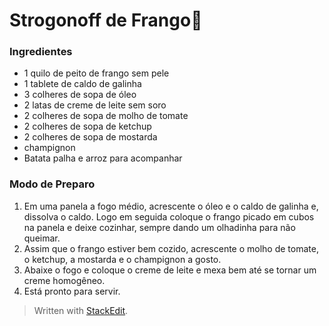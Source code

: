 ﻿
# Strogonoff de Frango:chicken:
### Ingredientes
 - 1 quilo de peito de frango sem pele
 - 1 tablete de caldo de galinha
 - 3 colheres de sopa de óleo
 - 2 latas de creme de leite sem soro
 - 2 colheres de sopa de molho de tomate
 - 2 colheres de sopa de ketchup
 - 2 colheres de sopa de mostarda
 - champignon
 - Batata palha e arroz para acompanhar

### Modo de Preparo

 1. Em uma panela a fogo médio, acrescente o óleo e o caldo de galinha e, dissolva o caldo. Logo em seguida coloque o frango picado em cubos na panela e deixe cozinhar, sempre dando um olhadinha para não queimar.
 2. Assim que o frango estiver bem cozido, acrescente o molho de tomate, o ketchup, a mostarda e o champignon a gosto.
 3. Abaixe o fogo e coloque o creme de leite e mexa bem até se tornar um creme homogêneo.
 4. Está pronto para servir.

> Written with [StackEdit](https://stackedit.io/).
